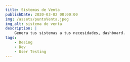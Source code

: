 ```yaml
---
title: Sistemas de Venta
publishDate: 2020-03-02 00:00:00
img: /assets/puntoVenta.jpeg
img_alt: sistema de venta
description: | 
    Genera tus sistemas a tus necesidades, dashboard.
tags:
    - Desing
    - Dev
    - User Testing
---
```

